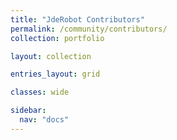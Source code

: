```yaml
---
title: "JdeRobot Contributors"
permalink: /community/contributors/
collection: portfolio

layout: collection

entries_layout: grid

classes: wide

sidebar:
  nav: "docs"
---
```



